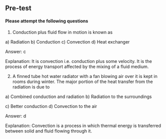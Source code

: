 ## <b> Pre-test</b>
#### Please attempt the following questions

1. Conduction plus fluid flow in motion is known as

a) Radiation
b) Conduction
c) Convection
d) Heat exchanger

Answer: c

Explanation: It is convection i.e. conduction plus some velocity. It is the process of energy transport affected by the mixing of a fluid medium.

2. A finned tube hot water radiator with a fan blowing air over it is kept in rooms during winter. The major portion of the heat transfer from the radiation is due to

a) Combined conduction and radiation
b) Radiation to the surroundings

c) Better conduction
d) Convection to the air

Answer: d

Explanation: Convection is a process in which thermal energy is transferred between solid and fluid flowing through it.
